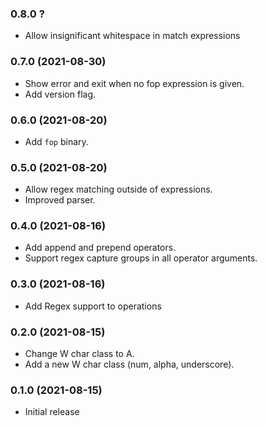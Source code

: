 ### 0.8.0 ?
* Allow insignificant whitespace in match expressions

### 0.7.0 (2021-08-30)
* Show error and exit when no fop expression is given.
* Add version flag.

### 0.6.0 (2021-08-20)
* Add `fop` binary.

### 0.5.0 (2021-08-20)
* Allow regex matching outside of expressions.
* Improved parser.

### 0.4.0 (2021-08-16)
* Add append and prepend operators.
* Support regex capture groups in all operator arguments.

### 0.3.0 (2021-08-16)
* Add Regex support to operations

### 0.2.0 (2021-08-15)

* Change W char class to A.
* Add a new W char class (num, alpha, underscore).

### 0.1.0 (2021-08-15)

* Initial release
